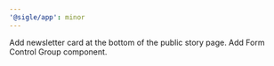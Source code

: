 ```yaml
---
'@sigle/app': minor
---
```


Add newsletter card at the bottom of the public story page.
Add Form Control Group component.
